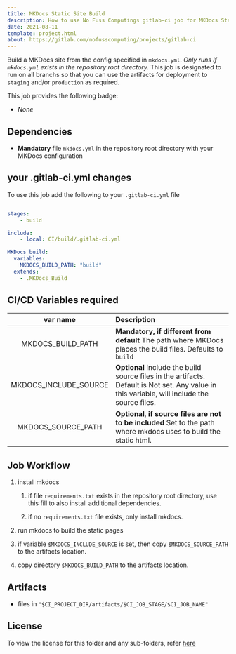 ```yaml
---
title: MKDocs Static Site Build
description: How to use No Fuss Computings gitlab-ci job for MKDocs Static Site Build
date: 2021-08-11
template: project.html
about: https://gitlab.com/nofusscomputing/projects/gitlab-ci
---
```



Build a MKDocs site from the config specified in `mkdocs.yml`. _Only runs if `mkdocs.yml` exists in the repository root directory._ This job is designated to run on all branchs so that you can use the artifacts for deployment to `staging` and/or `production` as required.

This job provides the following badge:

- _None_

## Dependencies

- **Mandatory** file `mkdocs.yml` in the repository root directory with your MKDocs configuration

## your .gitlab-ci.yml changes

To use this job add the following to your `.gitlab-ci.yml` file

``` yaml

stages:
    - build

include:
    - local: CI/build/.gitlab-ci.yml

MKDocs build:
  variables:
    MKDOCS_BUILD_PATH: "build"
  extends:
    - .MKDocs_Build

```

## CI/CD Variables required

| var name | Description |
|:----:|:----|
| MKDOCS_BUILD_PATH | **Mandatory, if different from default** The path where MKDocs places the build files. Defaults to `build` |
| MKDOCS_INCLUDE_SOURCE | **Optional** Include the build source files in the artifacts. Default is Not set. Any value in this variable, will include the source files. |
| MKDOCS_SOURCE_PATH | **Optional, if source files are not to be included** Set to the path where mkdocs uses to build the static html. |


## Job Workflow

1. install mkdocs

    1. if file `requirements.txt` exists in the repository root directory, use this fill to also install additional dependencies.

    1. if no `requirements.txt` file exists, only install mkdocs.

1. run mkdocs to build the static pages

1. if variable `$MKDOCS_INCLUDE_SOURCE` is set, then copy `$MKDOCS_SOURCE_PATH` to the artifacts location.

1. copy directory `$MKDOCS_BUILD_PATH` to the artifacts location.


## Artifacts

- files in `"$CI_PROJECT_DIR/artifacts/$CI_JOB_STAGE/$CI_JOB_NAME"`


## License

To view the license for this folder and any sub-folders, refer [here](https://gitlab.com/nofusscomputing/projects/gitlab-ci)
